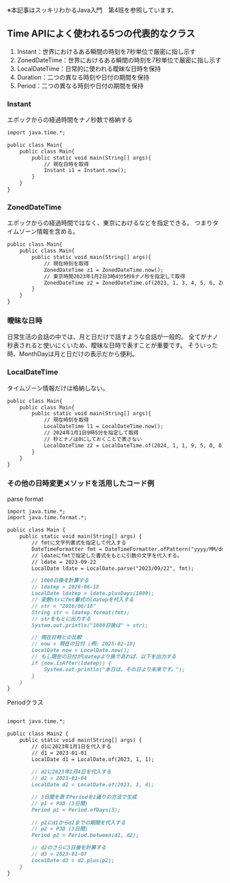 ※本記事はスッキリわかるJava入門　第4班を参照しています。

## Time APIによく使われる5つの代表的なクラス
1. Instant：世界におけるある瞬間の時刻を7秒単位で厳密に指し示す
1. ZonedDateTime：世界におけるある瞬間の時刻を7秒単位で厳密に指し示す
1. LocalDateTime：日常的に使われる曖昧な日時を保持
1. Duration：二つの異なる時刻や日付の期間を保持
1. Period：二つの異なる時刻や日付の期間を保持

### Instant
エポックからの経過時間をナノ秒数で格納する
```java:Instant.md
import java.time.*;

public class Main{
    public class Main{
        public static void main(String[] args){
            // 現在日時を取得
            Instant i1 = Instant.now();
        }
    }
}
```

### ZonedDateTime
エポックからの経過時間ではなく、東京におけるなどを指定できる。
つまりタイムゾーン情報を含める。
```java:ZonedDateTime.md
public class Main{
    public class Main{
        public static void main(String[] args){
            // 現在時刻を取得
            ZonedDateTime z1 = ZonedDateTime.now();
            // 東京時間2023年1月2日3時4分5秒6ナノ秒を指定して取得
            ZonedDateTime z2 = ZonedDateTime.of(2023, 1, 3, 4, 5, 6, ZoneId.of("Asia/Tokyo"));
        }
    }
}
```

### 曖昧な日時
日常生活の会話の中では、月と日だけで話すような会話が一般的。
全てがナノ秒表されると使いにくいため、曖昧な日時で表すことが重要です。
そういった時、MonthDayは月と日だけの表示だから便利。

### LocalDateTime
タイムゾーン情報だけは格納しない。
```java:LocalDateTime.md
public class Main{
    public class Main{
        public static void main(String[] args){
            // 現在時刻を取得
            LocalDateTime l1 = LocalDateTime.now();
            // 2024年1月1日9時5分を指定して取得
            // 秒とナノは0にしておくことで表さない
            LocalDateTime z2 = LocalDateTime.of(2024, 1, 1, 9, 5, 0, 0);
        }
    }
}
```

### その他の日時変更メソッドを活用したコード例
parse
format

```java:Main.java.md
import java.time.*;
import java.time.format.*;

public class Main {
    public static void main(String[] args) {
        // fmtに文字列書式を指定して代入する
        DateTimeFormatter fmt = DateTimeFormatter.ofPattern("yyyy/MM/dd");
        // ldateにfmtで指定した書式をもとに引数の文字を代入する。
        // ldate = 2023-09-22
        LocalDate ldate = LocalDate.parse("2023/09/22", fmt);

        // 1000日後を計算する
        // ldatep = 2026-06-18
        LocalDate ldatep = ldate.plusDays(1000);
        // 変数strにfmt書式のldatepを代入する
        // str = "2026/06/18"
        String str = ldatep.format(fmt);
        // strをもとに出力する
        System.out.println("1000日後は" + str);

        // 現在日時との比較
        // now = 現在の日付 (例: 2025-02-18)
        LocalDate now = LocalDate.now();
        // もし現在の日付がldatepより後であれば、以下を出力する
        if (now.isAfter(ldatep)) {
            System.out.println("本日は、その日より未来です。");
        }
    }
}
```

Periodクラス
```java:Main2.java.md

import java.time.*;

public class Main2 {
    public static void main(String[] args) {
        // d1に2023年1月1日を代入する
        // d1 = 2023-01-01
        LocalDate d1 = LocalDate.of(2023, 1, 1);
        
        // d2に2023年1月4日を代入する
        // d2 = 2023-01-04
        LocalDate d2 = LocalDate.of(2023, 1, 4);

        // 3日間を表すPeriodを2通りの方法で生成
        // p1 = P3D (3日間)
        Period p1 = Period.ofDays(3);
        
        // p2にd1からd2までの期間を代入する
        // p2 = P3D (3日間)
        Period p2 = Period.between(d1, d2);

        // d2のさらに3日後を計算する
        // d3 = 2023-01-07
        LocalDate d3 = d2.plus(p2);
    }
}
```

